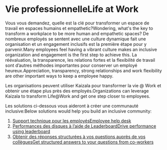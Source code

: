 # <a name="life-at-work"></a><span data-ttu-id="600e7-101">Vie professionnelle</span><span class="sxs-lookup"><span data-stu-id="600e7-101">Life at Work</span></span>
<span data-ttu-id="600e7-102">Vous vous demandez, quelle est la clé pour transformer un espace de travail en espaces humains et empathetic?</span><span class="sxs-lookup"><span data-stu-id="600e7-102">Wondering,  what's the key to transform a workplace to be more human and empathetic spaces?</span></span> <span data-ttu-id="600e7-103">De nombreux employés se sentent avec une culture dynamique fait une organisation et un engagement inclusifs est la première étape pour y parvenir.</span><span class="sxs-lookup"><span data-stu-id="600e7-103">Many employees feel having a vibrant culture makes an inclusive organization and  engagement is the first step to achieve this.</span></span> <span data-ttu-id="600e7-104">La réévaluation, la transparence, les relations fortes et la flexibilité de travail sont d’autres méthodes importantes pour conserver un employé heureux.</span><span class="sxs-lookup"><span data-stu-id="600e7-104">Appreciation, transparency, strong relationships and work flexibility are other important ways to keep a employee happy.</span></span> 

<span data-ttu-id="600e7-105">Les organisations peuvent utiliser Kaizala pour transformer la vie @ Work et obtenir une étape plus près des employés.</span><span class="sxs-lookup"><span data-stu-id="600e7-105">Organizations can leverage Kaizala to transform Life@Work and get one step closer to employees.</span></span>  

<span data-ttu-id="600e7-106">Les solutions ci-dessous vous aideront à créer une communauté inclusive:</span><span class="sxs-lookup"><span data-stu-id="600e7-106">Below solutions would help you build an inclusive community:</span></span>

1. [<span data-ttu-id="600e7-107">Support technique pour les employés</span><span class="sxs-lookup"><span data-stu-id="600e7-107">Employee help desk</span></span>](https://docs.microsoft.com/en-us/kaizala/businesssolutions/life%40work/employeehelpdesk/employeehelpdesk)
2. [<span data-ttu-id="600e7-108">Performances des disques à l’aide de Leaderboard</span><span class="sxs-lookup"><span data-stu-id="600e7-108">Drive performance using leaderboard</span></span>](https://docs.microsoft.com/en-us/kaizala/businesssolutions/life%40work/leaderboard/leaderboard)
3. [<span data-ttu-id="600e7-109">Obtenir des réponses structurées à vos questions auprès de vos collègues</span><span class="sxs-lookup"><span data-stu-id="600e7-109">Get structured answers to your questions from co-workers</span></span>](https://docs.microsoft.com/en-us/kaizala/businesssolutions/life@work/qna/qna)

